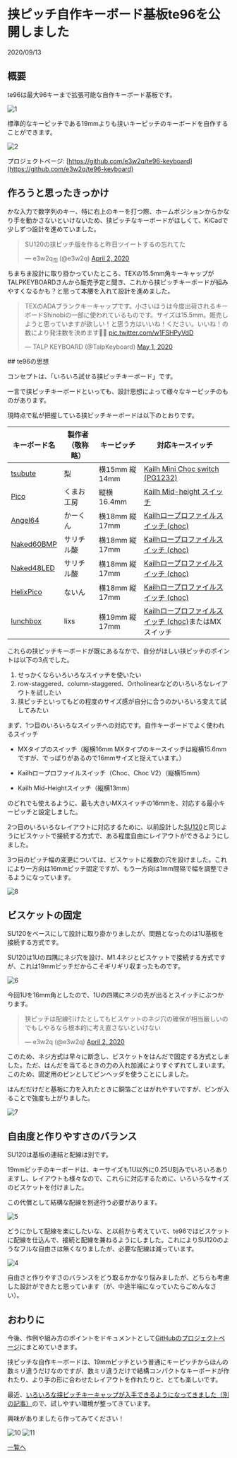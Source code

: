 # 挟ピッチ自作キーボード基板te96を公開しました

2020/09/13

## 概要

te96は最大96キーまで拡張可能な自作キーボード基板です。

![1](1.jpg)

標準的なキーピッチである19mmよりも挟いキーピッチのキーボードを自作することができます。

![2](2.jpg)

プロジェクトページ: [https://github.com/e3w2q/te96-keyboard](https://github.com/e3w2q/te96-keyboard)

## 作ろうと思ったきっかけ

かな入力で数字列のキー、特に右上のキーを打つ際、ホームポジションからかなり手を動かさないといけないため、挟ピッチなキーボードがほしくて、KiCadで少しずつ設計を進めていました。

<blockquote class="twitter-tweet"><p lang="ja" dir="ltr">SU120の挟ピッチ版を作ると昨日ツイートするの忘れてた</p>&mdash; e3w2qஐ (@e3w2q) <a href="https://twitter.com/e3w2q/status/1245677867112869888?ref_src=twsrc%5Etfw">April 2, 2020</a></blockquote> <script async src="https://platform.twitter.com/widgets.js" charset="utf-8"></script>
ちまちま設計に取り掛かっていたところ、TEXの15.5mm角キーキャップがTALPKEYBOARDさんから販売予定と聞き、これから挟ピッチキーボードが組みやすくなるかも？と思って本腰を入れて設計を進めました。

<blockquote class="twitter-tweet"><p lang="ja" dir="ltr">TEXのADAブランクキーキャップです。小さいほうは今度出荷されるキーボードShinobiの一部に使われているものです。サイズは15.5mm。販売しようと思っていますが欲しい！と思う方はいいね！ください。いいね！の数により発注数を決めます🙆‍♂️ <a href="https://t.co/w1FSHPyVdD">pic.twitter.com/w1FSHPyVdD</a></p>&mdash; TALP KEYBOARD (@TalpKeyboard) <a href="https://twitter.com/TalpKeyboard/status/1256117073840766976?ref_src=twsrc%5Etfw">May 1, 2020</a></blockquote> <script async src="https://platform.twitter.com/widgets.js" charset="utf-8"></script>
## te96の思想

コンセプトは、「いろいろ試せる挟ピッチキーボード」です。

一言で挟ピッチキーボードといっても、設計思想によって様々なキーピッチのものがあります。

現時点で私が把握している挟ピッチキーボードは以下のとおりです。

| キーボード名                                          | 製作者（敬称略） | キーピッチ    | 対応キースイッチ                                                 |
| ----------------------------------------------------- | ---------------- | ------------- | ------------------------------------------------------------ |
| [tsubute](https://2-4kbd.booth.pm/items/2041699)      | 梨               | 横15mm 縦14mm | [Kailh Mini Choc switch (PG1232)](https://nashi-kbd.hatenablog.com/entry/2020/05/12/203906#Kailh-Mini-Choc-switch-PG1232-採用) |
| [Pico](https://kumaokobo.booth.pm/items/1707764)      | くまお工房       | 縦横16.4mm    | [Kailh Mid-height スイッチ](https://yushakobo.jp/shop/a0200km/) |
| [Angel64](https://yushakobo.jp/shop/consign_angel64/) | かーくん         | 横18mm 縦17mm | [Kailhロープロファイルスイッチ (choc)](https://yushakobo.jp/shop/pg1350/) |
| [Naked60BMP](https://booth.pm/ja/items/1360780)       | サリチル酸       | 横18mm 縦17mm | [Kailhロープロファイルスイッチ (choc)](https://yushakobo.jp/shop/pg1350/) |
| [Naked48LED](https://booth.pm/ja/items/1271568)       | サリチル酸       | 横18mm 縦17mm | [Kailhロープロファイルスイッチ (choc)](https://yushakobo.jp/shop/pg1350/) |
| [HelixPico](https://yushakobo.jp/shop/helixpico/)     | ないん           | 横18mm 縦17mm | [Kailhロープロファイルスイッチ (choc)](https://yushakobo.jp/shop/pg1350/) |
| [lunchbox](https://egg-dsp.booth.pm/items/2056173)    | lixs             | 横19mm 縦17mm | [Kailhロープロファイルスイッチ (choc)](https://yushakobo.jp/shop/pg1350/)またはMXスイッチ |

これらの挟ピッチキーボードが既にあるなかで、自分がほしい挟ピッチのポイントは以下の3点でした。

1. せっかくならいろいろなスイッチを使いたい
2. row-staggered、column-staggered、Ortholinearなどのいろいろなレイアウトを試したい
3. 挟ピッチといってもどの程度のサイズ感が自分に合うのかいろいろ変えて試してみたい

まず、1つ目のいろいろなスイッチへの対応です。自作キーボードでよく使われるスイッチ

- MXタイプのスイッチ（縦横16mm MXタイプのキースイッチは縦横15.6mmですが、でっぱりがあるので16mmサイズと捉えています。）

- Kailhロープロファイルスイッチ（Choc、Choc V2）（縦横15mm）

- Kailh Mid-Heightスイッチ（縦横13mm）

のどれでも使えるように、最も大きいMXスイッチの16mmを、対応する最小キーピッチと設定しました。

2つ目のいろいろなレイアウトに対応するために、以前設計した[SU120](../9/)と同じようにビスケットで接続する方式で、ある程度自由にレイアウトができるようにしました。

3つ目のピッチ幅の変更については、ビスケットに複数の穴を設けました。これにより一方向は16mmピッチ固定ですが、もう一方向は1mm間隔で幅を調整できるようになっています。

![8](8.jpg)

## ビスケットの固定

SU120をベースにして設計に取り掛かりましたが、問題となったのは1U基板を接続する方式です。

SU120は1Uの四隅にネジ穴を設け、M1.4ネジとビスケットで接続する方式ですが、これは19mmピッチだからこそギリギリ収まったものです。

![6](6.jpg)

今回1Uを16mm角としたので、1Uの四隅にネジの先が出るとスイッチにぶつかります。

<blockquote class="twitter-tweet"><p lang="ja" dir="ltr">狭ピッチは配線引けたとしてもビスケットのネジ穴の確保が相当厳しいのでもしやるなら根本的に考え直さないといけない</p>&mdash; e3w2q (@e3w2q) <a href="https://twitter.com/e3w2q/status/1245723117604835336?ref_src=twsrc%5Etfw">April 2, 2020</a></blockquote> <script async src="https://platform.twitter.com/widgets.js" charset="utf-8"></script>
このため、ネジ方式は早々に断念し、ビスケットをはんだで固定する方式としました。ただ、はんだを当てるときの力の入れ加減によりすぐずれてしまいます。このため、固定用のピンとしてピンヘッダを使うことにしました。

はんだだけだと基板に力を入れたときに銅箔ごとはがれやすいですが、ピンが入ることで強度も上がりました。

![7](7.jpg)

## 自由度と作りやすさのバランス

SU120は基板の連結と配線は別です。

19mmピッチのキーボードは、キーサイズも1U以外に0.25U刻みでいろいろありますし、レイアウトも様々なので、これらに対応するために、いろいろなサイズのビスケットを付けました。

この代償として結構な配線を別途行う必要があります。

![5](5.jpg)

どうにかして配線を楽にしたいな、と以前から考えていて、te96ではビスケットに配線を仕込んで、接続と配線を兼ねるようにしました。これによりSU120のようなフルな自由さは無くなりましたが、必要な配線は減っています。

![4](4.jpg)

自由さと作りやすさのバランスをどう取るかかなり悩みましたが、どちらも考慮した設計ができたと思っています（が、中途半端になっていたらごめんなさい）。

## おわりに

今後、作例や組み方のポイントをドキュメントとして[GitHubのプロジェクトページ](https://github.com/e3w2q/te96-keyboard)にまとめていきます。

挟ピッチな自作キーボードは、19mmピッチという普通にキーピッチからほんの数ミリ違うだけなのですが、数ミリ違うだけで結構コンパクトなキーボードが作れたり、より手の形に合わせたレイアウトを作れたりと、とても楽しいです。

最近、[いろいろな挟ピッチキーキャップが入手できるようになってきました（別の記事）](../9/)ので、試しやすい環境が整ってきています。

興味がありましたら作ってみてください！

![10](10.jpg)
![11](11.jpg)

[一覧へ](../)
